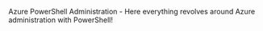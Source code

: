 Azure PowerShell Administration - Here everything revolves around Azure administration with PowerShell!
